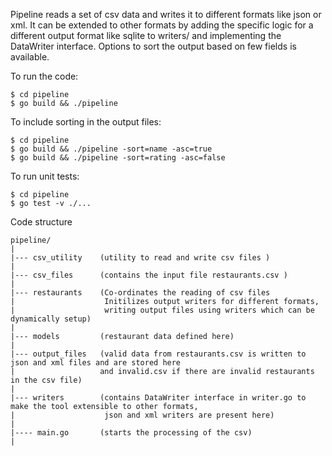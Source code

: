 Pipeline reads a set of csv data and writes it to different formats like json or xml. 
It can be extended to other formats by adding the specific logic for a different output
format like sqlite to writers/ and implementing the DataWriter interface. 
Options to sort the output based on few fields is available. 


To run the code:

```
$ cd pipeline
$ go build && ./pipeline

```

To include sorting in the output files:

```
$ cd pipeline 
$ go build && ./pipeline -sort=name -asc=true
$ go build && ./pipeline -sort=rating -asc=false

```

To run unit tests:

```
$ cd pipeline
$ go test -v ./...

```

Code structure 

```
pipeline/
|
|--- csv_utility    (utility to read and write csv files )
|
|--- csv_files      (contains the input file restaurants.csv )
|
|--- restaurants    (Co-ordinates the reading of csv files
|                    Initilizes output writers for different formats, 
|                    writing output files using writers which can be dynamically setup)
|
|--- models         (restaurant data defined here)
|
|--- output_files   (valid data from restaurants.csv is written to json and xml files and are stored here
|                   and invalid.csv if there are invalid restaurants in the csv file)
|
|--- writers        (contains DataWriter interface in writer.go to make the tool extensible to other formats, 
|                    json and xml writers are present here)
|
|---- main.go       (starts the processing of the csv)
|
                  
```
